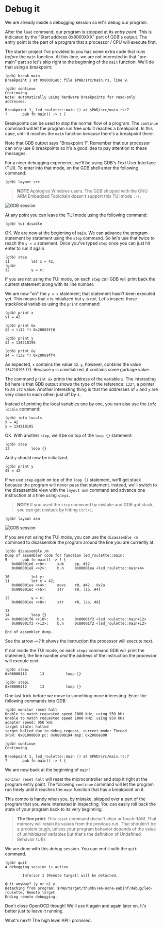 # Debug it

We are already inside a debugging session so let's debug our program.

After the `load` command, our program is stopped at its *entry point*. This is
indicated by the "Start address 0x8000XXX" part of GDB's output. The entry point
is the part of a program that a processor / CPU will execute first.

The starter project I've provided to you has some extra code that runs *before*
the `main` function. At this time, we are not interested in that "pre-main"
part so let's skip right to the beginning of the `main` function. We'll do that
using a breakpoint:

```
(gdb) break main
Breakpoint 1 at 0x80001e6: file $PWD/src/main.rs, line 9.

(gdb) continue
Continuing.
Note: automatically using hardware breakpoints for read-only addresses.

Breakpoint 1, led_roulette::main () at $PWD/src/main.rs:7
7       pub fn main() -> ! {
```

Breakpoints can be used to stop the normal flow of a program. The `continue`
command will let the program run free *until* it reaches a breakpoint. In this
case, until it reaches the `main` function because there's a breakpoint there.

Note that GDB output says "Breakpoint 1". Remember that our processor can only
use 6 breakpoints so it's a good idea to pay attention to these messages.

For a nicer debugging experience, we'll be using GDB's Text User Interface
(TUI). To enter into that mode, on the GDB shell enter the following command:

```
(gdb) layout src
```

> **NOTE** Apologies Windows users. The GDB shipped with the GNU ARM Embedded
> Toolchain doesn't support this TUI mode `:-(`.

![GDB session](assets/gdb-layout-src.png "GDB TUI")

At any point you can leave the TUI mode using the following command:

```
(gdb) tui disable
```

OK. We are now at the beginning of `main`. We can advance the program statement
by statement using the `step` command. So let's use that twice to reach the `y =
x` statement. Once you've typed `step` once you can just hit enter to run it
again.

```
(gdb) step
11          let x = 42;
(gdb)
12          y = x;
```

If you are not using the TUI mode, on each `step` call GDB will print back the
current statement along with its line number.

We are now "on" the `y = x` statement; that statement hasn't been executed yet.
This means that `x` is initialized but `y` is not. Let's inspect those
stack/local variables using the `print` command:

```
(gdb) print x
$1 = 42

(gdb) print &x
$2 = (i32 *) 0x20009ff0

(gdb) print y
$3 = 134218195

(gdb) print &y
$4 = (i32 *) 0x20009ff4
```

As expected, `x` contains the value `42`. `y`, however, contains the value
`134218195` (?). Because `y` is uninitialized, it contains some garbage value.

The command `print &x` prints the address of the variable `x`. The interesting
bit here is that GDB output shows the type of the reference: `i32*`, a pointer
to an `i32` value. Another interesting thing is that the addresses of `x` and
`y` are very close to each other: just off by `4`.

Instead of printing the local variables one by one, you can also use the `info
locals` command:

```
(gdb) info locals
x = 42
y = 134218195
```

OK. With another `step`, we'll be on top of the `loop {}` statement:

```
(gdb) step
13          loop {}
```

And `y` should now be initialized.

```
(gdb) print y
$5 = 42
```

If we use `step` again on top of the `loop {}` statement, we'll get stuck
because the program will never pass that statement. Instead, we'll switch to the
disassemble view with the `layout asm` command and advance one instruction at a
time using `stepi`.

> **NOTE** If you used the `step` command by mistake and GDB got stuck, you can
> get unstuck by hitting `Ctrl+C`.

```
(gdb) layout asm
```

![GDB session](assets/gdb-layout-asm.png "GDB disassemble")

If you are not using the TUI mode, you can use the `disassemble /m` command to
disassemble the program around the line you are currently at.

```
(gdb) disassemble /m
Dump of assembler code for function led_roulette::main:
9       pub fn main() -> ! {
   0x080001e6 <+0>:     sub     sp, #12
   0x080001e8 <+2>:     b.n     0x80001ea <led_roulette::main+4>

10          let y;
11          let x = 42;
   0x080001ea <+4>:     movs    r0, #42 ; 0x2a
   0x080001ec <+6>:     str     r0, [sp, #4]

12          y = x;
   0x080001ee <+8>:     str     r0, [sp, #8]

13
14          loop {}
=> 0x080001f0 <+10>:    b.n     0x80001f2 <led_roulette::main+12>
   0x080001f2 <+12>:    b.n     0x80001f2 <led_roulette::main+12>

End of assembler dump.
```

See the arrow `=>`? It shows the instruction the processor will execute next.

If not inside the TUI mode, on each `stepi` command GDB will print the
statement, the line number *and* the address of the instruction the processor
will execute next.

```
(gdb) stepi
0x080001f2      13          loop {}

(gdb) stepi
0x080001f2      13          loop {}
```

One last trick before we move to something more interesting. Enter the following
commands into GDB:

```
(gdb) monitor reset halt
Unable to match requested speed 1000 kHz, using 950 kHz
Unable to match requested speed 1000 kHz, using 950 kHz
adapter speed: 950 kHz
target state: halted
target halted due to debug-request, current mode: Thread
xPSR: 0x01000000 pc: 0x08000194 msp: 0x2000a000

(gdb) continue
Continuing.

Breakpoint 1, led_roulette::main () at $PWD/src/main.rs:7
7       pub fn main() -> ! {
```

We are now back at the beginning of `main`!

`monitor reset halt` will reset the microcontroller and stop it right at the
program entry point. The following `continue` command will let the program run
freely until it reaches the `main` function that has a breakpoint on it.

This combo is handy when you, by mistake, skipped over a part of the program
that you were interested in inspecting. You can easily roll back the state of
your program back to its very beginning.

> **The fine print**: This `reset` command doesn't clear or touch RAM. That
> memory will retain its values from the previous run. That shouldn't be a
> problem tough, unless your program behavior depends of the value of
> *uninitialized* variables but that's the definition of Undefined Behavior
> (UB).

We are done with this debug session. You can end it with the `quit` command.

```
(gdb) quit
A debugging session is active.

        Inferior 1 [Remote target] will be detached.

Quit anyway? (y or n) y
Detaching from program: $PWD/target/thumbv7em-none-eabihf/debug/led-roulette, Remote target
Ending remote debugging.
```

Don't close OpenOCD though! We'll use it again and again later on. It's better
just to leave it running.

What's next? The high level API I promised.
